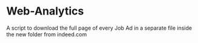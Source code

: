 # Web-Analytics
A script to download the full page of every Job Ad in a separate file inside the new folder from indeed.com